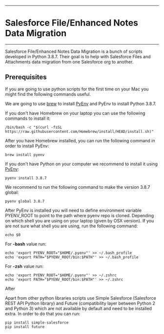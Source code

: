 *********************************************
# Salesforce File/Enhanced Notes Data Migration
*********************************************

Salesforce File/Enhanced Notes Data Migration is a bunch of scripts developed in Python 3.8.7. Their goal is to help with Salesforce Files and Attachments data migration from one Salesforce org to another.

## Prerequisites
If you are going to use python scripts for the first time on your Mac you might find the following commands useful.

We are going to use [brew](https://github.com/rbenv/rbenv) to install [PyEnv](https://github.com/pyenv/pyenv) and PyEnv to install Python 3.8.7.

If you don't have Homebrew on your laptop you can use the following commands to install it:

    /bin/bash -c "$(curl -fsSL https://raw.githubusercontent.com/Homebrew/install/HEAD/install.sh)"

After you have Homebrew installed, you can run the following command in order to install PyEnv:

    brew install pyenv

If you don't have Python on your computer we recommend to install it using [PyEnv](https://github.com/pyenv/pyenv):
    
    pyenv install 3.8.7
    
We recommend to run the following command to make the version 3.8.7 global:

    pyenv global 3.8.7
    
After PyEnv is installed you will need to define environment variable PYENV_ROOT to point to the path where pyenv repo is cloned. Depending on which shell you are using on your laptop (given by OSX version). If you are not sure what shell you are using, run the following command:

    echo $0

For **-bash** value run:
    
    echo 'export PYENV_ROOT="$HOME/.pyenv"' >> ~/.bash_profile
    echo 'export PATH="$PYENV_ROOT/bin:$PATH"' >> ~/.bash_profile

For **-zsh** value run:

    echo 'export PYENV_ROOT="$HOME/.pyenv"' >> ~/.zshrc
    echo 'export PATH="$PYENV_ROOT/bin:$PATH"' >> ~/.zshrc
    
After 

Apart from other python libraries scripts use Simple Salesforce (Salesforce REST API Python library) and Future (compatibility layer between Python 2 and Python 3) which are not available by default and need to be installed extra. In order to do that you can run:

    pip install simple-salesforce
    pip install future
